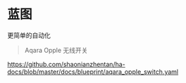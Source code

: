# 蓝图

更简单的自动化

> Aqara Opple 无线开关

https://github.com/shaonianzhentan/ha-docs/blob/master/docs/blueprint/aqara_opple_switch.yaml
